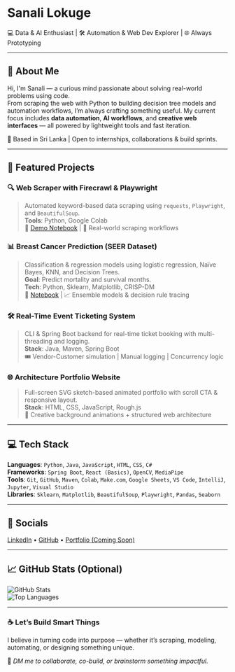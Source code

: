#  Sanali Lokuge

💻 Data & AI Enthusiast | 🛠️ Automation & Web Dev Explorer | 🌐 Always Prototyping

---

## 🚀 About Me

Hi, I'm Sanali — a curious mind passionate about solving real-world problems using code.  
From scraping the web with Python to building decision tree models and automation workflows, I’m always crafting something useful. My current focus includes **data automation**, **AI workflows**, and **creative web interfaces** — all powered by lightweight tools and fast iteration.

📍 Based in Sri Lanka | Open to internships, collaborations & build sprints.

---

## 📌 Featured Projects

### 🔍 **Web Scraper with Firecrawl & Playwright**
> Automated keyword-based data scraping using `requests`, `Playwright`, and `BeautifulSoup`.  
**Tools**: Python, Google Colab  
📄 [Demo Notebook](#) | 🔧 Real-world scraping workflows

### 📊 **Breast Cancer Prediction (SEER Dataset)**
> Classification & regression models using logistic regression, Naïve Bayes, KNN, and Decision Trees.  
**Goal**: Predict mortality and survival months.  
**Tech**: Python, Sklearn, Matplotlib, CRISP-DM  
📄 [Notebook](#) | 📈 Ensemble models & decision rule tracing

### 🛠 **Real-Time Event Ticketing System**
> CLI & Spring Boot backend for real-time ticket booking with multi-threading and logging.  
**Stack**: Java, Maven, Spring Boot  
🎟️ Vendor-Customer simulation | Manual logging | Concurrency logic

### 🌐 **Architecture Portfolio Website**
> Full-screen SVG sketch-based animated portfolio with scroll CTA & responsive layout.  
**Stack**: HTML, CSS, JavaScript, Rough.js  
🎨 Creative background animations + structured web architecture


---

## 💻 Tech Stack

**Languages**: `Python`, `Java`, `JavaScript`, `HTML`, `CSS`, `C#`  
**Frameworks**: `Spring Boot`, `React (Basics)`, `OpenCV`, `MediaPipe`  
**Tools**: `Git`, `GitHub`, `Maven`, `Colab`, `Make.com`, `Google Sheets`, `VS Code`, `IntelliJ`, `Jupyter`, `Visual Studio`  
**Libraries**: `Sklearn`, `Matplotlib`, `BeautifulSoup`, `Playwright`, `Pandas`, `Seaborn`

---

## 🔗 Socials

[LinkedIn](https://www.linkedin.com/in/sanali-lokuge) • [GitHub](https://github.com/SanaliSLokuge) • [Portfolio (Coming Soon)](#)

---

## 📈 GitHub Stats (Optional)

![GitHub Stats](https://github-readme-stats.vercel.app/api?username=SanaliSLokuge&show_icons=true&theme=tokyonight)  
![Top Languages](https://github-readme-stats.vercel.app/api/top-langs/?username=SanaliSLokuge&layout=compact&theme=tokyonight)

---

### ☕ Let’s Build Smart Things

I believe in turning code into purpose — whether it’s scraping, modeling, automating, or designing something unique.

💬 *DM me to collaborate, co-build, or brainstorm something impactful.*
